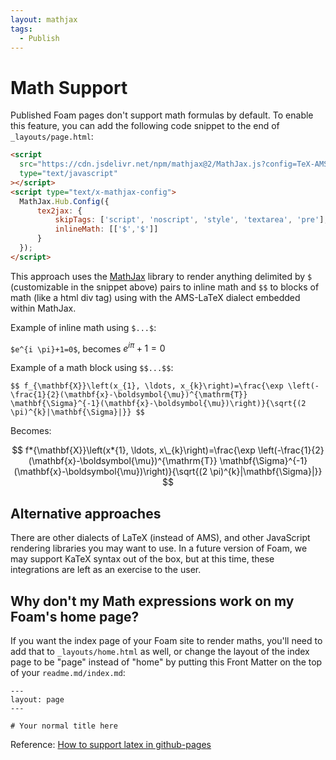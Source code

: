 ```yaml
---
layout: mathjax
tags:
  - Publish
---
```


# Math Support

Published Foam pages don't support math formulas by default. To enable this feature, you can add the following code snippet to the end of `_layouts/page.html`:

```html
<script
  src="https://cdn.jsdelivr.net/npm/mathjax@2/MathJax.js?config=TeX-AMS-MML_HTMLorMML"
  type="text/javascript"
></script>
<script type="text/x-mathjax-config">
  MathJax.Hub.Config({
      tex2jax: {
          skipTags: ['script', 'noscript', 'style', 'textarea', 'pre'],
          inlineMath: [['$','$']]
      }
  });
</script>
```

This approach uses the [MathJax](https://www.mathjax.org/) library to render anything delimited by `$` (customizable in the snippet above) pairs to inline math and `$$` to blocks of math (like a html div tag) using with the AMS-LaTeX dialect embedded within MathJax.

Example of inline math using `$...$`:

`$e^{i \pi}+1=0$`, becomes $e^{i \pi}+1=0$

Example of a math block using `$$...$$`:

`$$ f_{\mathbf{X}}\left(x_{1}, \ldots, x_{k}\right)=\frac{\exp \left(-\frac{1}{2}(\mathbf{x}-\boldsymbol{\mu})^{\mathrm{T}} \mathbf{\Sigma}^{-1}(\mathbf{x}-\boldsymbol{\mu})\right)}{\sqrt{(2 \pi)^{k}|\mathbf{\Sigma}|}} $$`

Becomes:

$$ f*{\mathbf{X}}\left(x*{1}, \ldots, x\_{k}\right)=\frac{\exp \left(-\frac{1}{2}(\mathbf{x}-\boldsymbol{\mu})^{\mathrm{T}} \mathbf{\Sigma}^{-1}(\mathbf{x}-\boldsymbol{\mu})\right)}{\sqrt{(2 \pi)^{k}|\mathbf{\Sigma}|}} $$

## Alternative approaches

There are other dialects of LaTeX (instead of AMS), and other JavaScript rendering libraries you may want to use. In a future version of Foam, we may support KaTeX syntax out of the box, but at this time, these integrations are left as an exercise to the user.

## Why don't my Math expressions work on my Foam's home page?

If you want the index page of your Foam site to render maths, you'll need to add that to `_layouts/home.html` as well, or change the layout of the index page to be "page" instead of "home" by putting this Front Matter on the top of your `readme.md/index.md`:

```
---
layout: page
---

# Your normal title here
```

Reference: [How to support latex in github-pages](https://stackoverflow.com/questions/26275645/how-to-support-latex-in-github-pages)
